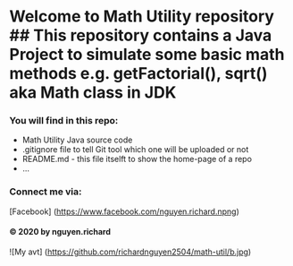 # Welcome to Math Utility repository ## This repository  contains a Java Project to simulate some basic math methods e.g. getFactorial(), sqrt() aka Math class in JDK

### You will find in this repo:
* Math Utility Java source code
* .gitignore file to tell Git tool which one will be uploaded or not
*  README.md - this file itselft to show the home-page of a repo
* ...

### Connect me via:
[Facebook] (https://www.facebook.com/nguyen.richard.npng)

####  © 2020 by nguyen.richard
![My avt] (https://github.com/richardnguyen2504/math-util/b.jpg)
